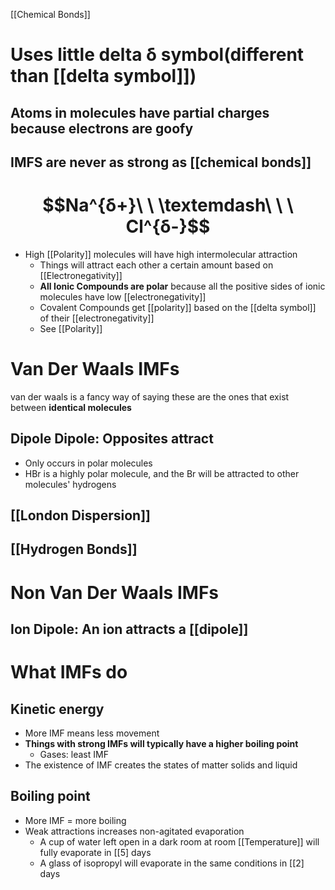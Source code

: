 [[Chemical Bonds]]
# Uses little delta δ symbol(different than [[delta symbol]])

## Atoms in molecules have partial charges because electrons are goofy 
## IMFS are never as strong as [[chemical bonds]]
# $$Na^{δ+}\ \ \textemdash\ \ \ Cl^{δ-}$$
- High [[Polarity]] molecules will have high intermolecular attraction 
	-  Things will attract each other a certain amount based on [[Electronegativity]]
	- **All Ionic Compounds are polar** because all the positive sides of ionic molecules have low [[electronegativity]]
	- Covalent Compounds get [[polarity]] based on the [[delta symbol]] of their [[electronegativity]]
	- See [[Polarity]]


# Van Der Waals IMFs
van der waals is a fancy way of saying these are the ones that exist between **identical molecules**
## Dipole Dipole: Opposites attract
- Only occurs in polar molecules
- HBr is a highly polar molecule, and the Br will be attracted to other molecules' hydrogens
## [[London Dispersion]]
## [[Hydrogen Bonds]]
# Non Van Der Waals IMFs
## Ion Dipole: An ion attracts a [[dipole]]

# What IMFs do
## Kinetic energy
- More IMF means less movement
- **Things with strong IMFs will typically have a higher boiling point**
	- Gases: least IMF
- The existence of IMF creates the states of matter solids and liquid
## Boiling point
- More IMF = more boiling
- Weak attractions increases non-agitated evaporation
	- A cup of water left open in a dark room at room [[Temperature]] will fully evaporate in [[5] days
	- A glass of isopropyl will evaporate in the same conditions in [[2] days